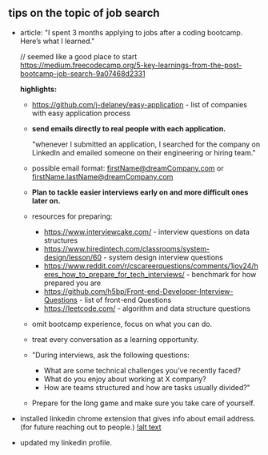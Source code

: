 ## tips on the topic of job search

* article:  "I spent 3 months applying to jobs after a coding bootcamp. Here’s what I learned."

  // seemed like a good place to start
https://medium.freecodecamp.org/5-key-learnings-from-the-post-bootcamp-job-search-9a07468d2331

  **highlights:**

  * https://github.com/j-delaney/easy-application - list of companies with easy application process

  * **send emails directly to real people with each application.**

    "whenever I submitted an application, I searched for the company on LinkedIn and emailed someone on their engineering or hiring team."
  * possible email format: firstName@dreamCompany.com or firstName.lastName@dreamCompany.com
  * **Plan to tackle easier interviews early on and more difficult ones later on.**
  * resources for preparing:
    * https://www.interviewcake.com/ - interview questions on data structures
    * https://www.hiredintech.com/classrooms/system-design/lesson/60 - system design interview questions
    * https://www.reddit.com/r/cscareerquestions/comments/1jov24/heres_how_to_prepare_for_tech_interviews/ - benchmark for how prepared you are
    * https://github.com/h5bp/Front-end-Developer-Interview-Questions - list of front-end Questions
    * https://leetcode.com/ - algorithm and data structure questions
  * omit bootcamp experience, focus on what you can do.
  * treat every conversation as a learning opportunity.
  * "During interviews, ask the following questions:
    * What are some technical challenges you’ve recently faced?
    * What do you enjoy about working at X company?
    * How are teams structured and how are tasks usually divided?"
  * Prepare for the long game and make sure you take care of yourself.

* installed linkedin chrome extension that gives info about email address. (for future reaching out to people.)
[!alt text](img/chrome-extension.jpg)
* updated my linkedin profile.

